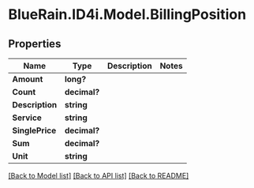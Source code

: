 # BlueRain.ID4i.Model.BillingPosition
## Properties

Name | Type | Description | Notes
------------ | ------------- | ------------- | -------------
**Amount** | **long?** |  | 
**Count** | **decimal?** |  | 
**Description** | **string** |  | 
**Service** | **string** |  | 
**SinglePrice** | **decimal?** |  | 
**Sum** | **decimal?** |  | 
**Unit** | **string** |  | 

[[Back to Model list]](../README.md#documentation-for-models) [[Back to API list]](../README.md#documentation-for-api-endpoints) [[Back to README]](../README.md)

